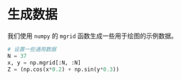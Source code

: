 # 生成数据

我们使用 `numpy` 的 `mgrid` 函数生成一些用于绘图的示例数据。

```python
# 设置一些通用数据
N = 37
x, y = np.mgrid[:N, :N]
Z = (np.cos(x*0.2) + np.sin(y*0.3))
```

